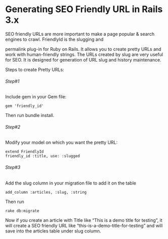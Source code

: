 <h1>Generating SEO Friendly URL in Rails 3.x</h1>

SEO friendly URLs are more important to make a page popular & search engines to crawl. FriendlyId is the slugging and

permalink plug-in for Ruby on Rails. It allows you to create pretty URLs and work with human-friendly strings. The URLs created by slug are very useful for SEO. It is designed for generation of URL slug and history maintenance.

Steps to create Pretty URLs:

<h6>Step#1</h6>

Include gem in your Gem file:

    gem 'friendly_id'

Then run bundle install.

<h6>Step#2</h6>

Modify your model on which you want the pretty URL:

    extend FriendlyId 
    friendly_id :title, use: :slugged

<h6>Step#3</h6>

Add the slug column in your migration file to add it on the table

    add_column :articles, :slug, :string

Then run

    rake db:migrate

Now if you create an article with Title like “This is a demo title for testing”, it will create a SEO friendly URL like “this-is-a-demo-title-for-testing” and will save into the articles table under slug column.
